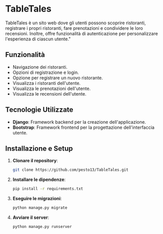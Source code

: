 # TableTales

TableTales è un sito web dove gli utenti possono scoprire ristoranti,
registrare i propri ristoranti, fare prenotazioni e condividere le loro recensioni.
Inoltre, offre funzionalità di autenticazione per personalizzare l'esperienza di ciascun utente."

## Funzionalità

- Navigazione dei ristoranti.
- Opzioni di registrazione e login.
- Opzione per registrare un nuovo ristorante.
- Visualizza i ristoranti dell'utente.
- Visualizza le prenotazioni dell'utente.
- Visualizza le recensioni dell'utente.

## Tecnologie Utilizzate

- **Django**: Framework backend per la creazione dell'applicazione.
- **Bootstrap**: Framework frontend per la progettazione dell'interfaccia utente.

## Installazione e Setup

1. **Clonare il repository**: 
    ```bash
    git clone https://github.com/pesto13/TableTales.git
    ```
2. **Installare le dipendenze**:
    ```bash
   pip install -r requirements.txt
    ```
3. **Eseguire le migrazioni**:
    ```bash
    python manage.py migrate
    ```
4. **Avviare il server**:
    ```bash
    python manage.py runserver
    ```
